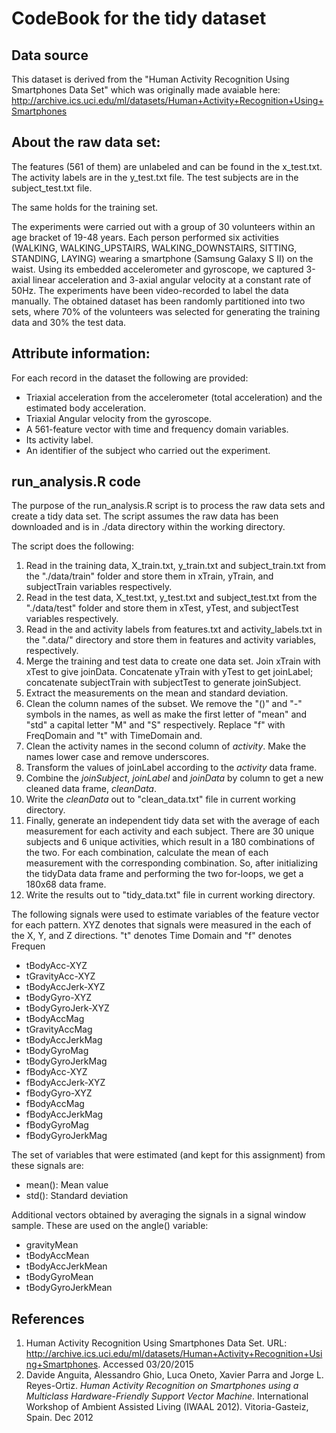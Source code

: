 CodeBook for the tidy dataset
=============================

Data source
-----------
This dataset is derived from the "Human Activity Recognition Using Smartphones Data Set" which was originally made avaiable here: http://archive.ics.uci.edu/ml/datasets/Human+Activity+Recognition+Using+Smartphones

About the raw data set:
-----------------------

The features (561 of them) are unlabeled and can be found in the x_test.txt. 
The activity labels are in the y_test.txt file.
The test subjects are in the subject_test.txt file.

The same holds for the training set.

The experiments were carried out with a group of 30 volunteers within an age bracket of 19-48 years. Each person performed six activities (WALKING, WALKING_UPSTAIRS, WALKING_DOWNSTAIRS, SITTING, STANDING, LAYING) wearing a smartphone (Samsung Galaxy S II) on the waist. Using its embedded accelerometer and gyroscope, we captured 3-axial linear acceleration and 3-axial angular velocity at a constant rate of 50Hz. The experiments have been video-recorded to label the data manually. The obtained dataset has been randomly partitioned into two sets, where 70% of the volunteers was selected for generating the training data and 30% the test data. 

Attribute information:
----------------------
For each record in the dataset the following are provided: 
- Triaxial acceleration from the accelerometer (total acceleration) and the estimated body acceleration. 
- Triaxial Angular velocity from the gyroscope. 
- A 561-feature vector with time and frequency domain variables. 
- Its activity label. 
- An identifier of the subject who carried out the experiment. 

run_analysis.R code
-------------------

The purpose of the run_analysis.R script is to process the raw data sets and create a tidy data set. The script assumes the raw data has been downloaded and is in  ./data directory within the working directory.

The script does the following:
 
 1. Read in the training data, X_train.txt, y_train.txt and subject_train.txt from the "./data/train" folder and store them in xTrain, yTrain, and subjectTrain variables respectively.       
 2. Read in the test data, X_test.txt, y_test.txt and subject_test.txt from the "./data/test" folder and store them in xTest, yTest, and subjectTest variables respectively. 
 3. Read in the  and activity labels from features.txt and activity_labels.txt in the ".data/" directory and store them in features and activity variables, respectively. 
 4. Merge the training and test data to create one data set. Join xTrain with xTest to give joinData. Concatenate yTrain with yTest to get joinLabel; concatenate subjectTrain with subjectTest to generate joinSubject. 
 4. Extract the measurements on the mean and standard deviation. 
 5. Clean the column names of the subset. We remove the "()" and "-" symbols in the names, as well as make the first letter of "mean" and "std" a capital letter "M" and "S" respectively. Replace "f" with FreqDomain and "t" with TimeDomain and.  
 6. Clean the activity names in the second column of *activity*. Make the names lower case and remove underscores.  
 7. Transform the values of joinLabel according to the *activity* data frame.  
 8. Combine the *joinSubject*, *joinLabel* and *joinData* by column to get a new cleaned data frame, *cleanData*.   
 9. Write the *cleanData* out to "clean_data.txt" file in current working directory.  
 10. Finally, generate an independent tidy data set with the average of each measurement for each activity and each subject. There are 30 unique subjects and 6 unique activities, which result in a 180 combinations of the two. For each combination, calculate the mean of each measurement with the corresponding combination. So, after initializing the tidyData data frame and performing the two for-loops, we get a 180x68 data frame.
 11. Write the results out to "tidy_data.txt" file in current working directory. 

The following signals were used to estimate variables of the feature vector for each pattern. XYZ denotes that signals were measured in the each of the X, Y, and Z directions. "t" denotes Time Domain and "f" denotes Frequen

* tBodyAcc-XYZ
* tGravityAcc-XYZ
* tBodyAccJerk-XYZ
* tBodyGyro-XYZ
* tBodyGyroJerk-XYZ
* tBodyAccMag
* tGravityAccMag
* tBodyAccJerkMag
* tBodyGyroMag
* tBodyGyroJerkMag
* fBodyAcc-XYZ
* fBodyAccJerk-XYZ
* fBodyGyro-XYZ
* fBodyAccMag
* fBodyAccJerkMag
* fBodyGyroMag
* fBodyGyroJerkMag

The set of variables that were estimated (and kept for this assignment) from these signals are: 

* mean(): Mean value
* std(): Standard deviation

Additional vectors obtained by averaging the signals in a signal window sample. These are used on the angle() variable:

* gravityMean
* tBodyAccMean
* tBodyAccJerkMean
* tBodyGyroMean
* tBodyGyroJerkMean

References
----------

1.  <a name="uci-har"/>Human Activity Recognition Using Smartphones Data Set.
    URL: <http://archive.ics.uci.edu/ml/datasets/Human+Activity+Recognition+Using+Smartphones>. Accessed 03/20/2015
2.  <a name="har-smart"/>Davide Anguita, Alessandro Ghio, Luca Oneto, Xavier Parra and Jorge L. Reyes-Ortiz.
   *Human Activity Recognition on Smartphones using a Multiclass Hardware-Friendly Support Vector Machine*.
   International Workshop of Ambient Assisted Living (IWAAL 2012). Vitoria-Gasteiz, Spain. Dec 2012
